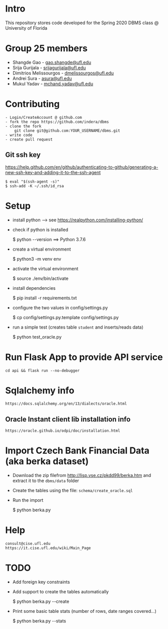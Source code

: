 # Intro

This repository stores code developed for the Spring 2020 DBMS class @ University of Florida

# Group 25 members

- Shangde Gao - gao.shangde@ufl.edu
- Srija Gurijala - srijagurijala@ufl.edu
- Dimitrios Melissourgos - dmelissourgos@ufl.edu
- Andrei Sura - asura@ufl.edu
- Mukul Yadav - mchand.yadav@ufl.edu


# Contributing

    - Login/CreateAccount @ github.com
    - fork the repo https://github.com/indera/dbms
    - clone the fork
        git clone git@github.com:YOUR_USERNAME/dbms.git
    - write code
    - create pull request


## Git ssh key

https://help.github.com/en/github/authenticating-to-github/generating-a-new-ssh-key-and-adding-it-to-the-ssh-agent

    $ eval "$(ssh-agent -s)"
    $ ssh-add -K ~/.ssh/id_rsa


# Setup

- install python --> see https://realpython.com/installing-python/

- check if python is installed

    $ python --version
        ==> Python 3.7.6

- create a virtual environment

    $ python3 -m venv env

- activate the virtual environment

    $ source ./env/bin/activate

- install dependencies

    $ pip install -r requirements.txt

- configure the two values in config/settings.py

    $ cp config/settings.py.template config/settings.py

- run a simple test (creates table `student` and inserts/reads data)

    $ python test_oracle.py


# Run Flask App to provide API service
    
    cd api && flask run --no-debugger
    

# Sqlalchemy info

    https://docs.sqlalchemy.org/en/13/dialects/oracle.html

## Oracle Instant client lib installation info

    https://oracle.github.io/odpi/doc/installation.html


# Import Czech Bank Financial Data (aka berka dataset)

- Download the zip filefrom http://lisp.vse.cz/pkdd99/berka.htm and extract it to the `dbms/data` folder

- Create the tables using the file: `schema/create_oracle.sql`

- Run the import

    $ python berka.py


# Help
    consult@cise.ufl.edu
    https://it.cise.ufl.edu/wiki/Main_Page

# TODO

- Add foreign key constraints

- Add support to create the tables automatically

    $ python berka.py --create


- Print some basic table stats (number of rows, date ranges covered...)

    $ python berka.py --stats 


